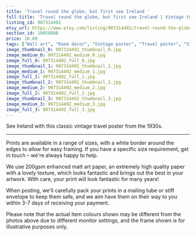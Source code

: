 ```yaml
---
title: 'Travel round the globe, but first see Ireland '
full-title: 'Travel round the globe, but first see Ireland | Vintage tourism travel poster | Retro print | Vintage wall art | Room decor'
listing_id: 907314492
etsy_url: https://www.etsy.com/listing/907314492/travel-round-the-globe-but-first-see?utm_source=site&utm_medium=api&utm_campaign=api
section_id: 19058808
price: 10.60
tags: ["Wall art", "Room decor", "Vintage poster", "Travel poster", "Vintage print", "High quality print", "Retro travel", "Exploration", "Classic posters", "Vintage travel", "Tourism", "1930s", "Ireland"]
image_thumbnail_0: 907314492_thumbnail_0.jpg
image_medium_0: 907314492_medium_0.jpg
image_full_0: 907314492_full_0.jpg
image_thumbnail_1: 907314492_thumbnail_1.jpg
image_medium_1: 907314492_medium_1.jpg
image_full_1: 907314492_full_1.jpg
image_thumbnail_2: 907314492_thumbnail_2.jpg
image_medium_2: 907314492_medium_2.jpg
image_full_2: 907314492_full_2.jpg
image_thumbnail_3: 907314492_thumbnail_3.jpg
image_medium_3: 907314492_medium_3.jpg
image_full_3: 907314492_full_3.jpg
---
```

See Ireland with this classic vintage travel poster from the 1930s.

---

Prints are available in a range of sizes, with a white border around the edges to allow for easy framing. If you have a specific size requirement, get in touch – we&#39;re always happy to help.

We use 200gsm enhanced matt art paper, an extremely high quality paper with a lovely texture, which looks fantastic and brings out the best in your artwork. With care, your print will look fantastic for many years!

When posting, we&#39;ll carefully pack your prints in a mailing tube or stiff envelope to keep them safe, and we aim have them on their way to you within 3-7 days of receiving your payment.

Please note that the actual item colours shown may be different from the photos above due to different monitor settings, and the frame shown is for illustrative purposes only.
